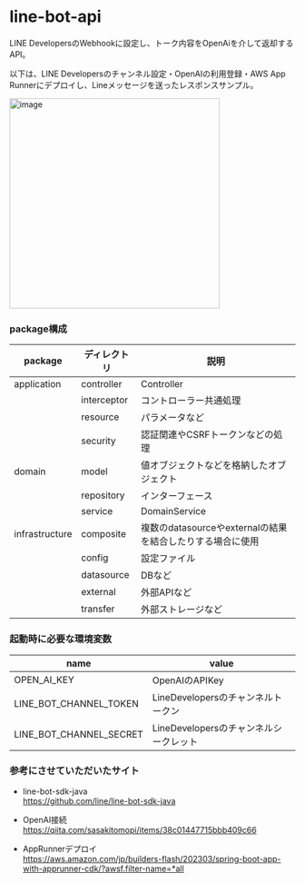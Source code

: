 # line-bot-api
LINE DevelopersのWebhookに設定し、トーク内容をOpenAiを介して返却するAPI。

以下は、LINE Developersのチャンネル設定・OpenAIの利用登録・AWS App Runnerにデプロイし、Lineメッセージを送ったレスポンスサンプル。

<img width="370" alt="image" src="https://github.com/ryo-tsurusaki/api-line-bot-spring-boot/assets/136481507/48880f02-9dde-4c8f-be44-4b00978ab1e3">


### package構成

| package        | ディレクトリ      | 説明                                     |
|----------------|-------------|----------------------------------------|
| application    | controller  | Controller                             |
|                | interceptor | コントローラー共通処理                            |
|                | resource    | パラメータなど                                |
|                | security    | 認証関連やCSRFトークンなどの処理                     |
| domain         | model       | 値オブジェクトなどを格納したオブジェクト                   |
|                | repository  | インターフェース                               |
|                | service     | DomainService                          |
| infrastructure | composite   | 複数のdatasourceやexternalの結果を結合したりする場合に使用 |
|                | config      | 設定ファイル                                 |
|                | datasource  | DBなど                                   |
|                | external    | 外部APIなど                                |
|                | transfer    | 外部ストレージなど                              |

### 起動時に必要な環境変数
| name                    | value                      |
|-------------------------|----------------------------|
| OPEN_AI_KEY             | OpenAIのAPIKey              |
| LINE_BOT_CHANNEL_TOKEN  | LineDevelopersのチャンネルトークン   |
| LINE_BOT_CHANNEL_SECRET | LineDevelopersのチャンネルシークレット |

### 参考にさせていただいたサイト

- line-bot-sdk-java<br>
  https://github.com/line/line-bot-sdk-java

- OpenAI接続<br>
  https://qiita.com/sasakitomopi/items/38c01447715bbb409c66

- AppRunnerデプロイ<br>
  https://aws.amazon.com/jp/builders-flash/202303/spring-boot-app-with-apprunner-cdk/?awsf.filter-name=*all
